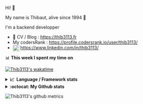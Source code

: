 Hi! 👋

My name is Thibaut, alive since 1994 🍷

I'm a backend developper

-   📝 CV / Blog : https://thib3113.fr
-   My codersRank : https://profile.codersrank.io/user/thib3113/
-   <a href="https://www.linkedin.com/in/thib3113/"><img align="left" alt="Thib3113's Linkedin" width="21px" src="https://raw.githubusercontent.com/peterthehan/peterthehan/master/assets/linkedin.svg" /></a> https://www.linkedin.com/in/thib3113/

📊 **This week I spent my time on**

[![Thib3113's wakatime](https://github-readme-stats.vercel.app/api/wakatime?username=thib3113&layout=default&theme=dracula&langs_count=6&hide_title=true&hide_border=true)](https://wakatime.com/@thib3113)

<details>
  <summary><b>📈&nbsp;&nbsp;Language&nbsp;/&nbsp;Framework stats</b></summary>
  <br/>  
  <a href='https://profile.codersrank.io/user/thib3113/'>
  <img src='http://cr-skills-chart-widget.azurewebsites.net/api/api?username=thib3113&padding=30&skills=php,batchfile,javascript,less,mysql,reactjs,scss,shell,typescript,vue'>
  </a>
</details>

<details>
  <summary><b>:octocat: My Github stats</b></summary>
  <br/>  
  
  <img src="https://github-readme-stats.vercel.app/api?username=thib3113&theme=dracula&show_icons=true&" alt="Thib3113's GitHub stats" />

<!--START_SECTION:activity-->

1. 🎉 Merged PR [#614](https://github.com/thib3113/unifi-client/pull/614) in [thib3113/unifi-client](https://github.com/thib3113/unifi-client)
2. 🎉 Merged PR [#611](https://github.com/thib3113/unifi-client/pull/611) in [thib3113/unifi-client](https://github.com/thib3113/unifi-client)
3. 🎉 Merged PR [#609](https://github.com/thib3113/unifi-client/pull/609) in [thib3113/unifi-client](https://github.com/thib3113/unifi-client)
4. 🎉 Merged PR [#610](https://github.com/thib3113/unifi-client/pull/610) in [thib3113/unifi-client](https://github.com/thib3113/unifi-client)
5. 🎉 Merged PR [#613](https://github.com/thib3113/unifi-client/pull/613) in [thib3113/unifi-client](https://github.com/thib3113/unifi-client)
 <!--END_SECTION:activity-->

</details>

![Thib3113's github metrics](https://gist.githubusercontent.com/thib3113/83a96e16f8bca103f1b0e376186c66ec/raw/github-metrics.svg)
